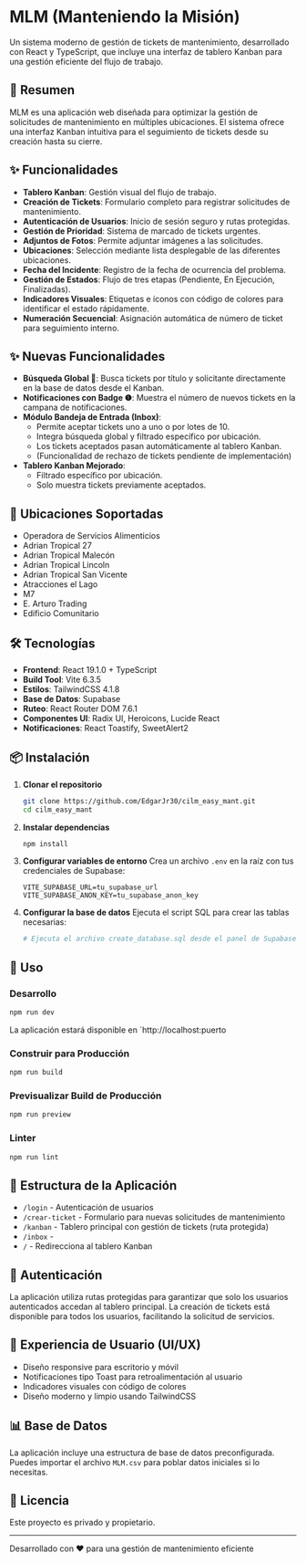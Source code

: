 # MLM (Manteniendo la Misión)

Un sistema moderno de gestión de tickets de mantenimiento, desarrollado con React y TypeScript, que incluye una interfaz de tablero Kanban para una gestión eficiente del flujo de trabajo.

## 🚀 Resumen

MLM es una aplicación web diseñada para optimizar la gestión de solicitudes de mantenimiento en múltiples ubicaciones. El sistema ofrece una interfaz Kanban intuitiva para el seguimiento de tickets desde su creación hasta su cierre.

## ✨ Funcionalidades

- **Tablero Kanban**: Gestión visual del flujo de trabajo.
- **Creación de Tickets**: Formulario completo para registrar solicitudes de mantenimiento.
- **Autenticación de Usuarios**: Inicio de sesión seguro y rutas protegidas.
- **Gestión de Prioridad**: Sistema de marcado de tickets urgentes.
- **Adjuntos de Fotos**: Permite adjuntar imágenes a las solicitudes.
- **Ubicaciones**: Selección mediante lista desplegable de las diferentes ubicaciones.
- **Fecha del Incidente**: Registro de la fecha de ocurrencia del problema.
- **Gestión de Estados**: Flujo de tres etapas (Pendiente, En Ejecución, Finalizadas).
- **Indicadores Visuales**: Etiquetas e íconos con código de colores para identificar el estado rápidamente.
- **Numeración Secuencial**: Asignación automática de número de ticket para seguimiento interno.

## ✨ Nuevas Funcionalidades

- **Búsqueda Global 🔎**: Busca tickets por título y solicitante directamente en la base de datos desde el Kanban.
- **Notificaciones con Badge ❶**: Muestra el número de nuevos tickets en la campana de notificaciones.
- **Módulo Bandeja de Entrada (Inbox)**:  
  - Permite aceptar tickets uno a uno o por lotes de 10.
  - Integra búsqueda global y filtrado específico por ubicación.
  - Los tickets aceptados pasan automáticamente al tablero Kanban.
  - (Funcionalidad de rechazo de tickets pendiente de implementación)
- **Tablero Kanban Mejorado**:  
  - Filtrado específico por ubicación.
  - Solo muestra tickets previamente aceptados.

## 🏢 Ubicaciones Soportadas

- Operadora de Servicios Alimenticios
- Adrian Tropical 27
- Adrian Tropical Malecón
- Adrian Tropical Lincoln
- Adrian Tropical San Vicente
- Atracciones el Lago
- M7
- E. Arturo Trading
- Edificio Comunitario

## 🛠️ Tecnologías

- **Frontend**: React 19.1.0 + TypeScript
- **Build Tool**: Vite 6.3.5
- **Estilos**: TailwindCSS 4.1.8
- **Base de Datos**: Supabase
- **Ruteo**: React Router DOM 7.6.1
- **Componentes UI**: Radix UI, Heroicons, Lucide React
- **Notificaciones**: React Toastify, SweetAlert2

## 📦 Instalación

1. **Clonar el repositorio**
   ```bash
   git clone https://github.com/EdgarJr30/cilm_easy_mant.git
   cd cilm_easy_mant
   ```

2. **Instalar dependencias**
   ```bash
   npm install
   ```

3. **Configurar variables de entorno**
   Crea un archivo `.env` en la raíz con tus credenciales de Supabase:
   ```env
   VITE_SUPABASE_URL=tu_supabase_url
   VITE_SUPABASE_ANON_KEY=tu_supabase_anon_key
   ```

4. **Configurar la base de datos**
   Ejecuta el script SQL para crear las tablas necesarias:
   ```bash
   # Ejecuta el archivo create_database.sql desde el panel de Supabase
   ```

## 🚦 Uso

### Desarrollo

```bash
npm run dev
```

La aplicación estará disponible en `http://localhost:puerto

### Construir para Producción

```bash
npm run build
```

### Previsualizar Build de Producción

```bash
npm run preview
```

### Linter

```bash
npm run lint
```

## 📱 Estructura de la Aplicación

- `/login` - Autenticación de usuarios
- `/crear-ticket` - Formulario para nuevas solicitudes de mantenimiento
- `/kanban` - Tablero principal con gestión de tickets (ruta protegida)
-  `/inbox` - 
- `/` - Redirecciona al tablero Kanban

## 🔐 Autenticación

La aplicación utiliza rutas protegidas para garantizar que solo los usuarios autenticados accedan al tablero principal. La creación de tickets está disponible para todos los usuarios, facilitando la solicitud de servicios.

## 🎨 Experiencia de Usuario (UI/UX)

- Diseño responsive para escritorio y móvil
- Notificaciones tipo Toast para retroalimentación al usuario
- Indicadores visuales con código de colores
- Diseño moderno y limpio usando TailwindCSS

## 📊 Base de Datos

La aplicación incluye una estructura de base de datos preconfigurada. Puedes importar el archivo `MLM.csv` para poblar datos iniciales si lo necesitas.

## 📄 Licencia

Este proyecto es privado y propietario.

---

Desarrollado con ❤️ para una gestión de mantenimiento eficiente